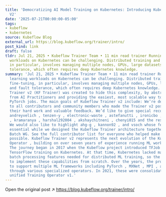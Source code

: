 ```yaml
---
title: 'Democratizing AI Model Training on Kubernetes: Introducing Kubeflow Trainer
  V2'
date: '2025-07-21T00:00:00-05:00'
tags:
- kubeflow
- kubernetes
source: Kubeflow Blog
external_url: https://blog.kubeflow.org/trainer/intro/
post_kind: link
draft: false
tldr: Jul 21, 2025 • Kubeflow Trainer Team • 11 min read trainer Running machine learning
  workloads on Kubernetes can be challenging. Distributed training and LLMs fine-tuning,
  in particular, involves managing multiple nodes, GPUs, large datasets, and fault
  tolerance, which often requires deep Kubernetes knowledge.
summary: 'Jul 21, 2025 • Kubeflow Trainer Team • 11 min read trainer Running machine
  learning workloads on Kubernetes can be challenging. Distributed training and LLMs
  fine-tuning, in particular, involves managing multiple nodes, GPUs, large datasets,
  and fault tolerance, which often requires deep Kubernetes knowledge. The Kubeflow
  Trainer v2 (KF Trainer) was created to hide this complexity, by abstracting Kubernetes
  from AI Practitioners and providing the easiest, most scalable way to run distributed
  PyTorch jobs. The main goals of Kubeflow Trainer v2 include: We’re deeply grateful
  to all contributors and community members who made the Trainer v2 possible with
  their hard work and valuable feedback. We’d like to give special recognition to
  andreyvelich , tenzen-y , electronic-waste , astefanutti , ironicbo , mahdikhashan
  , kramaranya , harshal292004 , akshaychitneni , chenyi015 and the rest of the contributors.
  We would also like to highlight ahg-g , kannon92 , and vsoch whose feedback was
  essential while we designed the Kubeflow Trainer architecture together with the
  Batch WG. See the full contributor list for everyone who helped make this release
  possible. Kubeflow Trainer v2 represents the next evolution of the Kubeflow Training
  Operator , building on over seven years of experience running ML workloads on Kubernetes.
  The journey began in 2017 when the Kubeflow project introduced TFJob to orchestrate
  TensorFlow training on Kubernetes. At that time, Kubernetes lacked many of the advanced
  batch processing features needed for distributed ML training, so the community had
  to implement these capabilities from scratch. Over the years, the project expanded
  to support multiple ML frameworks including PyTorch , MXNet , MPI , and XGBoost
  through various specialized operators. In 2021, these were consolidated into the
  unified Training Operator v1.'
---
```

Open the original post ↗ https://blog.kubeflow.org/trainer/intro/
